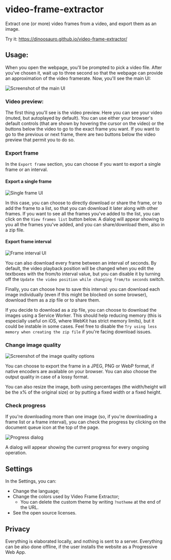 # video-frame-extractor

Extract one (or more) video frames from a video, and export them as an image.

Try it: https://dinoosauro.github.io/video-frame-extractor/

## Usage:

When you open the webpage, you'll be prompted to pick a video file. After you've chosen it, wait up to three second so that the webpage can provide an approximation of the video framerate. Now, you'll see the main UI:

![Screenshot of the main UI](./readme_images/0.png)

### Video preview:

The first thing you'll see is the video preview. Here you can see your video (muted, but autoplayed by default). You can use either your browser's default controls (that are shown by hovering the cursor on the video) or the buttons below the video to go to the exact frame you want. If you want to go to the previous or next frame, there are two buttons below the video preview that permit you to do so.

### Export frame

In the `Export frame` section, you can choose if you want to export a single frame or an interval.

#### Export a single frame

![Single frame UI](./readme_images/1.png)

In this case, you can choose to directly download or share the frame, or to add the frame to a list, so that you can download it later along with other frames. If you want to see all the frames you've added to the list, you can click on the `View frames list` button below. A dialog will appear showing to you all the frames you've added, and you can share/download them, also in a zip file.

#### Export frame interval

![Frame interval UI](./readme_images/2.png)

You can also download every frame between an interval of seconds. By default, the video playback position will be changed when you edit the textboxes with the from/to interval value, but you can disable it by turning off the `Update the video position while changing from/to seconds` switch.

Finally, you can choose how to save this interval: you can download each image individually (even if this might be blocked on some browser), download them as a zip file or to share them. 

If you decide to download as a zip file, you can choose to download the images using a Service Worker. This should help reducing memory (this is especially useful on iOS, where WebKit has strict memory limits), but it could be instable in some cases. Feel free to disable the `Try using less memory when creating the zip file` if you're facing download issues.

### Change image quality

![Screenshot of the image quality options](./readme_images/3.png)

You can choose to export the frame in a JPEG, PNG or WebP format, if native encoders are available on your browser. You can also choose the output quality in case of a lossy format. 

You can also resize the image, both using percentages (the width/height will be the x% of the original size) or by putting a fixed width or a fixed height.  

### Check progress

If you're downloading more than one image (so, if you're downloading a frame list or a frame interval), you can check the progress by clicking on the document queue icon at the top of the page. 

![Progress dialog](./readme_images/4.png)

A dialog will appear showing the current progress for every ongoing operation.


## Settings

In the Settings, you can:
- Change the language;
- Change the colors used by Video Frame Extractor;
    * You can delete the custom theme by writing `?notheme` at the end of the URL.
- See the open source licenses.

## Privacy

Everything is elaborated locally, and nothing is sent to a server. Everything can be also done offline, if the user installs the website as a Progressive Web App.
